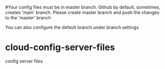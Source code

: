 #Your config files must be in master branch.
Github by default, sometimes, creates 'main' branch. Please create master branch and push the changes to the 'master' branch

You can also configure the default branch under branch settings


# cloud-config-server-files
config server files
